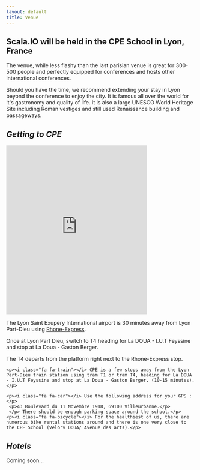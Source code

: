 ```yaml
---
layout: default
title: Venue
---
```


<h2>Scala.IO will be held in the CPE School in Lyon, France</h2>
<p>The venue, while less flashy than the last parisian venue is great for 300-500 people and perfectly equipped for conferences and hosts other international conferences.</p>
<p>Should you have the time, we recommend extending your stay in Lyon beyond the conference to enjoy the city. It is famous all over the world for it's gastronomy and quality of life. It is also a large UNESCO World Heritage Site including Roman vestiges and still used Renaissance building and passageways.</p>

<div class="row">
<div class="col-md-12">
  <h2><em>Getting to CPE</em></h2></div>
</div>
<div class="row venue">
  <div class="col-md-6">
    <iframe class="maps-venue" src="https://www.google.com/maps/embed?pb=!1m18!1m12!1m3!1d50486.319066586424!2d4.802583601888816!3d45.757789676937286!2m3!1f0!2f0!3f0!3m2!1i1024!2i768!4f13.1!3m3!1m2!1s0x47f4ea977b847259%3A0x9efbb71d73134a76!2sCPE+Lyon!5e0!3m2!1sen!2sfr!4v1455557439697" width="375" height="450" frameborder="0" style="border:0" allowfullscreen></iframe>
  </div>
  <div class="col-md-5 access-instructions">
    <p><i class="fa fa-plane"></i> The Lyon Saint Exupery International airport is 30 minutes away from Lyon Part-Dieu using <a href="https://www.rhonexpress.fr/" alt="rhone express">Rhone-Express</a>.</p>
    <p>Once at Lyon Part Dieu, switch to T4 heading for La DOUA - I.U.T Feyssine and stop at La Doua - Gaston Berger.</p>
    <p>The T4 departs from the platform right next to the Rhone-Express stop.</p>

    <p><i class="fa fa-train"></i> CPE is a few stops away from the Lyon Part-Dieu train station using tram T1 or tram T4, heading for La DOUA - I.U.T Feyssine and stop at La Doua - Gaston Berger. (10-15 minutes).</p>

    <p><i class="fa fa-car"></i> Use the following address for your GPS :</p>
     <p>43 Boulevard du 11 Novembre 1918, 69100 Villeurbanne.</p>
     </p> There should be enough parking space around the school.</p>
    <p><i class="fa fa-bicycle"></i> For the healthiest of us, there are numerous bike rental stations around and there is one very close to the CPE School (Velo'v DOUA/ Avenue des arts).</p>
  </div>
</div>
<div class="row">
  <div class="col-md-12">
    <h2><em>Hotels</em></h2>
    Coming soon...
  </div>
</div>
